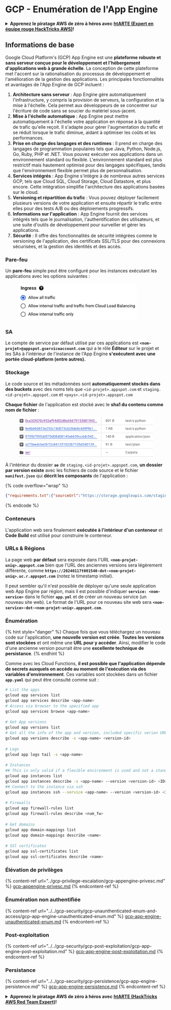 # GCP - Enumération de l'App Engine

<details>

<summary><strong>Apprenez le piratage AWS de zéro à héros avec</strong> <a href="https://training.hacktricks.xyz/courses/arte"><strong>htARTE (Expert en équipe rouge HackTricks AWS)</strong></a><strong>!</strong></summary>

Autres façons de soutenir HackTricks :

* Si vous souhaitez voir votre **entreprise annoncée dans HackTricks** ou **télécharger HackTricks en PDF**, consultez les [**PLANS D'ABONNEMENT**](https://github.com/sponsors/carlospolop) !
* Obtenez le [**swag officiel PEASS & HackTricks**](https://peass.creator-spring.com)
* Découvrez [**La famille PEASS**](https://opensea.io/collection/the-peass-family), notre collection exclusive de [**NFTs**](https://opensea.io/collection/the-peass-family)
* **Rejoignez le** 💬 [**groupe Discord**](https://discord.gg/hRep4RUj7f) ou le [**groupe Telegram**](https://t.me/peass) ou **suivez-nous** sur **Twitter** 🐦 [**@hacktricks_live**](https://twitter.com/hacktricks_live)**.**
* **Partagez vos astuces de piratage en soumettant des PR aux** [**HackTricks**](https://github.com/carlospolop/hacktricks) et [**HackTricks Cloud**](https://github.com/carlospolop/hacktricks-cloud) dépôts GitHub.

</details>

## Informations de base <a href="#reviewing-app-engine-configurations" id="reviewing-app-engine-configurations"></a>


Google Cloud Platform's (GCP) App Engine est une **plateforme robuste et sans serveur conçue pour le développement et l'hébergement d'applications web à grande échelle**. La conception de cette plateforme met l'accent sur la rationalisation du processus de développement et l'amélioration de la gestion des applications. Les principales fonctionnalités et avantages de l'App Engine de GCP incluent :

1. **Architecture sans serveur** : App Engine gère automatiquement l'infrastructure, y compris la provision de serveurs, la configuration et la mise à l'échelle. Cela permet aux développeurs de se concentrer sur l'écriture de code sans se soucier du matériel sous-jacent.
2. **Mise à l'échelle automatique** : App Engine peut mettre automatiquement à l'échelle votre application en réponse à la quantité de trafic qu'elle reçoit. Il s'adapte pour gérer l'augmentation du trafic et se réduit lorsque le trafic diminue, aidant à optimiser les coûts et les performances.
3. **Prise en charge des langages et des runtimes** : Il prend en charge des langages de programmation populaires tels que Java, Python, Node.js, Go, Ruby, PHP et .NET. Vous pouvez exécuter vos applications dans un environnement standard ou flexible. L'environnement standard est plus restrictif mais hautement optimisé pour des langages spécifiques, tandis que l'environnement flexible permet plus de personnalisation.
4. **Services intégrés** : App Engine s'intègre à de nombreux autres services GCP, tels que Cloud SQL, Cloud Storage, Cloud Datastore, et plus encore. Cette intégration simplifie l'architecture des applications basées sur le cloud.
5. **Versioning et répartition du trafic** : Vous pouvez déployer facilement plusieurs versions de votre application et ensuite répartir le trafic entre elles pour des tests A/B ou des déploiements progressifs.
6. **Informations sur l'application** : App Engine fournit des services intégrés tels que le journalisation, l'authentification des utilisateurs, et une suite d'outils de développement pour surveiller et gérer les applications.
7. **Sécurité** : Il offre des fonctionnalités de sécurité intégrées comme le versioning de l'application, des certificats SSL/TLS pour des connexions sécurisées, et la gestion des identités et des accès.

### Pare-feu

Un **pare-feu** simple peut être configuré pour les instances exécutant les applications avec les options suivantes :

<figure><img src="../../../.gitbook/assets/image (3) (1) (2).png" alt=""><figcaption></figcaption></figure>

### SA

Le compte de service par défaut utilisé par ces applications est **`<nom-projet>@appspot.gserviceaccount.com`** qui a le rôle **Éditeur** sur le projet et les SAs à l'intérieur de l'instance de l'App Engine **s'exécutent avec une portée cloud-platform (entre autres).**

### Stockage

Le code source et les métadonnées sont **automatiquement stockés dans des buckets** avec des noms tels que `<id-projet>.appspot.com` et `staging.<id-projet>.appspot.com` et `<pays>.<id-projet>.appspot.com`&#x20;

**Chaque fichier** de l'application est stocké avec le **sha1 du contenu comme nom de fichier** :

<figure><img src="../../../.gitbook/assets/image (4) (6).png" alt=""><figcaption></figcaption></figure>

À l'intérieur du dossier **`ae`** de `staging.<id-projet>.appspot.com`, **un dossier par version existe** avec les fichiers de code source et le fichier **`manifest.json`** qui **décrit les composants** de l'application :

{% code overflow="wrap" %}
```json
{"requirements.txt":{"sourceUrl":"https://storage.googleapis.com/staging.onboarding-host-98efbf97812843.appspot.com/a270eedcbe2672c841251022b7105d340129d108","sha1Sum":"a270eedc_be2672c8_41251022_b7105d34_0129d108"},"main_test.py":{"sourceUrl":"https://storage.googleapis.com/staging.onboarding-host-98efbf97812843.appspot.com/0ca32fd70c953af94d02d8a36679153881943f32","sha1Sum":"0ca32fd7_0c953af9_4d02d8a ...
```
{% endcode %}

### Conteneurs

L'application web sera finalement **exécutée à l'intérieur d'un conteneur** et **Code Build** est utilisé pour construire le conteneur.

### URLs & Régions

La page web **par défaut** sera exposée dans l'URL **`<nom-projet-uniq>.appspot.com`** bien que l'URL des anciennes versions sera légèrement différente, comme **`https://20240117t001540-dot-<nom-projet-uniq>.uc.r.appspot.com`** (notez le timestamp initial).

Il peut sembler qu'il n'est possible de déployer qu'une seule application web App Engine par région, mais il est possible d'indiquer **`service: <nom-service>`** dans le fichier **`app.yml`** et de créer un nouveau service (un nouveau site web). Le format de l'URL pour ce nouveau site web sera **`<nom-service>-dot-<nom-projet-uniq>.appspot.com`**.

### Énumération

{% hint style="danger" %}
Chaque fois que vous téléchargez un nouveau code sur l'application, **une nouvelle version est créée**. **Toutes les versions sont stockées** et ont même une **URL pour y accéder**. Ainsi, modifier le code d'une ancienne version pourrait être une **excellente technique de persistance**.
{% endhint %}

Comme avec les Cloud Functions, **il est possible que l'application dépende de secrets auxquels on accède au moment de l'exécution via des variables d'environnement**. Ces variables sont stockées dans un fichier **`app.yaml`** qui peut être consulté comme suit :
```bash
# List the apps
gcloud app services list
gcloud app services describe <app-name>
# Access via browser to the specified app
gcloud app services browse <app-name>

# Get App versions
gcloud app versions list
# Get all the info of the app and version, included specific verion URL and the env
gcloud app versions describe -s <app-name> <version-id>

# Logs
gcloud app logs tail -s <app-name>

# Instances
## This is only valid if a flexible environment is used and not a standard one
gcloud app instances list
gcloud app instances describe -s <app-name> --version <version-id> <ID>
## Connect to the instance via ssh
gcloud app instances ssh --service <app-name> --version <version-id> <ID>

# Firewalls
gcloud app firewall-rules list
gcloud app firewall-rules describe <num_fw>

# Get domains
gcloud app domain-mappings list
gcloud app domain-mappings describe <name>

# SSl certificates
gcloud app ssl-certificates list
gcloud app ssl-certificates describe <name>
```
### Élévation de privilèges

{% content-ref url="../gcp-privilege-escalation/gcp-appengine-privesc.md" %}
[gcp-appengine-privesc.md](../gcp-privilege-escalation/gcp-appengine-privesc.md)
{% endcontent-ref %}

### Énumération non authentifiée

{% content-ref url="../../gcp-security/gcp-unaunthenticated-enum-and-access/gcp-app-engine-unauthenticated-enum.md" %}
[gcp-app-engine-unauthenticated-enum.md](../../gcp-security/gcp-unaunthenticated-enum-and-access/gcp-app-engine-unauthenticated-enum.md)
{% endcontent-ref %}

### Post-exploitation

{% content-ref url="../../gcp-security/gcp-post-exploitation/gcp-app-engine-post-exploitation.md" %}
[gcp-app-engine-post-exploitation.md](../../gcp-security/gcp-post-exploitation/gcp-app-engine-post-exploitation.md)
{% endcontent-ref %}

### Persistance

{% content-ref url="../../gcp-security/gcp-persistence/gcp-app-engine-persistence.md" %}
[gcp-app-engine-persistence.md](../../gcp-security/gcp-persistence/gcp-app-engine-persistence.md)
{% endcontent-ref %}

<details>

<summary><strong>Apprenez le piratage AWS de zéro à héros avec</strong> <a href="https://training.hacktricks.xyz/courses/arte"><strong>htARTE (HackTricks AWS Red Team Expert)</strong></a><strong>!</strong></summary>

Autres façons de soutenir HackTricks :

* Si vous souhaitez voir votre **entreprise annoncée dans HackTricks** ou **télécharger HackTricks en PDF**, consultez les [**PLANS D'ABONNEMENT**](https://github.com/sponsors/carlospolop) !
* Obtenez le [**swag officiel PEASS & HackTricks**](https://peass.creator-spring.com)
* Découvrez [**La famille PEASS**](https://opensea.io/collection/the-peass-family), notre collection exclusive de [**NFTs**](https://opensea.io/collection/the-peass-family)
* **Rejoignez le** 💬 [**groupe Discord**](https://discord.gg/hRep4RUj7f) ou le [**groupe Telegram**](https://t.me/peass) ou **suivez-nous** sur **Twitter** 🐦 [**@hacktricks_live**](https://twitter.com/hacktricks_live)**.**
* **Partagez vos astuces de piratage en soumettant des PR aux** [**HackTricks**](https://github.com/carlospolop/hacktricks) et [**HackTricks Cloud**](https://github.com/carlospolop/hacktricks-cloud) github repos.

</details>
